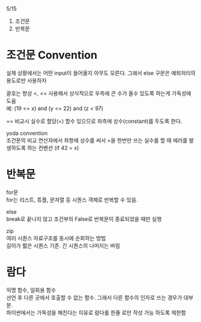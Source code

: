 5/15

1. 조건문
2. 반복문

# 조건문 Convention
실제 상황에서는 어떤 input이 들어올지 아무도 모른다. 그래서 else 구문은 예외처리의 용도로만 사용하자

괄호는 항상 <, <= 사용해서 상식적으로 우측에 큰 수가 올수 있도록 하는게 가독성에 도움
<br>
예: (19 <= x) and (y <= 22) and (z < 97)

== 비교시 실수로 할당(=) 할수 있으므로 좌측에 상수(constant)를 두도록 한다.

yoda convention
<br>
조건문의 비교 연산자에서 좌항에 상수를 써서 =을 한번만 쓰는 실수를 할 때 에러를 발생하도록 하는 컨벤션 (if 42 = x)

# 반복문
for문
<br>
for는 리스트, 튜플, 문자열 등 시퀀스 객체로 반복할 수 있음.

else
<br>
break로 끝나지 않고 조건부의 False로 반복문이 종료되었을 때만 실행

zip
<br>
여러 시퀀스 자료구조를 동시에 순회하는 방법
<br>
길이가 짧은 시퀀스 기준. 긴 시퀀스의 나머지는 버림

# 람다
익명 함수, 일회용 함수
<br>
선언 후 다른 곳에서 호출할 수 없는 함수. 그래서 다른 함수의 인자로 쓰는 경우가 대부분. 
<br>
파이썬에서는 가독성을 해친다는 이유로 람다를 한줄 로만 작성 가능 하도록 제한함
